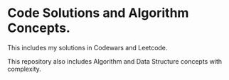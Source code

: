 # Code Solutions and Algorithm Concepts.

This includes my solutions in Codewars and Leetcode.

This repository also includes Algorithm and Data Structure concepts with complexity.
